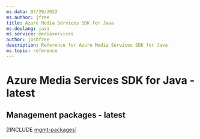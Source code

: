 ```yaml
---
ms.data: 07/29/2022
ms.author: jfree
title: Azure Media Services SDK for Java
ms.devlang: java
ms.service: mediaservices
author: joshfree
description: Reference for Azure Media Services SDK for Java
ms.topic: reference
---
```

# Azure Media Services SDK for Java - latest

## Management packages - latest
[!INCLUDE [mgmt-packages](media-services-mgmt-index.md)]